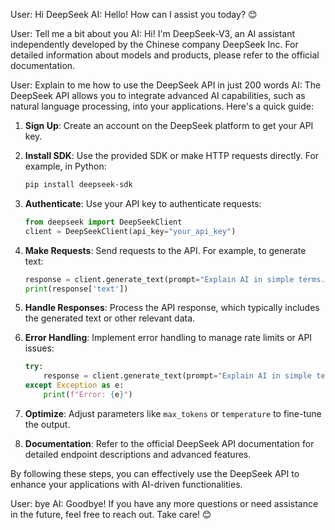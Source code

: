 
 User: Hi DeepSeek
 AI: Hello! How can I assist you today? 😊

 User: Tell me a bit about you
 AI: Hi! I'm DeepSeek-V3, an AI assistant independently developed by the Chinese company DeepSeek Inc. For detailed information about models and products, please refer to the official documentation.
 
 User: Explain to me how to use the DeepSeek API in just 200 words
 AI: The DeepSeek API allows you to integrate advanced AI capabilities, such as natural language processing, into your applications. Here's a quick guide:

1. **Sign Up**: Create an account on the DeepSeek platform to get your API key.

2. **Install SDK**: Use the provided SDK or make HTTP requests directly. For example, in Python:
   ```bash
   pip install deepseek-sdk
   ```

3. **Authenticate**: Use your API key to authenticate requests:
   ```python
   from deepseek import DeepSeekClient
   client = DeepSeekClient(api_key="your_api_key")
   ```

4. **Make Requests**: Send requests to the API. For example, to generate text:
   ```python
   response = client.generate_text(prompt="Explain AI in simple terms.")
   print(response['text'])
   ```

5. **Handle Responses**: Process the API response, which typically includes the generated text or other relevant data.

6. **Error Handling**: Implement error handling to manage rate limits or API issues:
   ```python
   try:
       response = client.generate_text(prompt="Explain AI in simple terms.")
   except Exception as e:
       print(f"Error: {e}")
   ```

7. **Optimize**: Adjust parameters like `max_tokens` or `temperature` to fine-tune the output.

8. **Documentation**: Refer to the official DeepSeek API documentation for detailed endpoint descriptions and advanced features.

By following these steps, you can effectively use the DeepSeek API to enhance your applications with AI-driven functionalities.

User: bye
AI: Goodbye! If you have any more questions or need assistance in the future, feel free to reach out. Take care! 😊